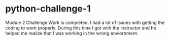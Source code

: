 # python-challenge-1
Module 2 Challenge 
Work is completed. I had a lot of issues with getting the coding to work properly. During this time I got with the instructor and he helped me realize that I was working in the wrong enviornment. 
